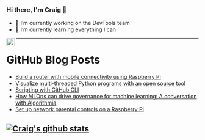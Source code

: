 ### Hi there, I'm Craig 👋

<!--
**CraigTeelFugro/CraigTeelFugro** is a ✨ _special_ ✨ repository because its `README.md` (this file) appears on your GitHub profile.

Here are some ideas to get you started:
-->

- 🔭 I’m currently working on the DevTools team
- 🌱 I’m currently learning everything I can

[<img align="left" alt="Craig Teel | LinkedIn" width="22px" src="https://cdn.jsdelivr.net/npm/simple-icons@v3/icons/linkedin.svg" />][linkedin]

---

# GitHub Blog Posts

<!-- BLOG-POST-LIST:START -->
- [Build a router with mobile connectivity using Raspberry Pi](https://opensource.com/article/21/3/router-raspberry-pi)
- [Visualize multi-threaded Python programs with an open source tool](https://opensource.com/article/21/3/python-viztracer)
- [Scripting with GitHub CLI](https://github.blog/2021-03-11-scripting-with-github-cli/)
- [How MLOps can drive governance for machine learning: A conversation with Algorithmia](https://github.blog/2021-03-11-mlops-governance-for-machine-learning-algorithmia/)
- [Set up network parental controls on a Raspberry Pi](https://opensource.com/article/21/3/raspberry-pi-parental-control)
<!-- BLOG-POST-LIST:END -->

## [![Craig's github stats](https://github-readme-stats.vercel.app/api?username=craigteelfugro)](https://github.com/anuraghazra/github-readme-stats)


[linkedin]: https://linkedin.com/in/craig-teel-b8786771
